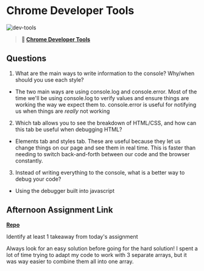 # Chrome Developer Tools

![dev-tools](https://bcw.blob.core.windows.net/public/img/lesson-images/4571780153354770)

> **📖 [Chrome Developer Tools](https://codeworksacademy.com/fs-student-guide/resources/wk2/03-Chrome-Dev-Tools)**

## Questions

1. What are the main ways to write information to the console? Why/when should you use each style?

- The two main ways are using console.log and console.error. Most of the time we'll be using console.log to verify values and ensure things are working the way we expect them to. console.error is useful for notifying us when things are _really_ not working

2. Which tab allows you to see the breakdown of HTML/CSS, and how can this tab be useful when debugging HTML?

- Elements tab and styles tab. These are useful because they let us change things on our page and see them in real time. This is faster than needing to switch back-and-forth between our code and the browser constantly. 

3. Instead of writing everything to the console, what is a better way to debug your code? 

- Using the debugger built into javascript

## Afternoon Assignment Link

**[Repo](https://github.com/zroes/ice-cream-parlor)**

Identify at least 1 takeaway from today's assignment

Always look for an easy solution before going for the hard solution!
I spent a lot of time trying to adapt my code to work with 3 separate arrays, but it was way easier to combine them all into one array. 
